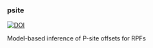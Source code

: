 ### psite
[![DOI](https://zenodo.org/badge/474568909.svg)](https://zenodo.org/badge/latestdoi/474568909)

Model-based inference of P-site offsets for RPFs

